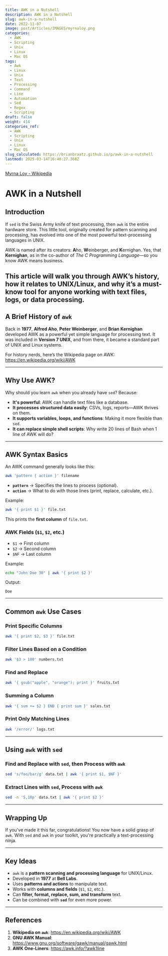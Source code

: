 ```yaml
---
title: AWK in a Nutshell
description: AWK in a Nutshell
slug: awk-in-a-nutshell
date: 2022-11-07
image: post/Articles/IMAGES/myrnaloy.png
categories:
  - AWK
  - Scripting
  - Unix
  - Linux
  - Mac OS
tags:
  - Awk
  - Linux
  - Unix
  - Text
  - Processing
  - Command
  - Line
  - Automation
  - Sed
  - Regex
  - Scripting
draft: false
weight: 414
categories_ref:
  - AWK
  - Scripting
  - Unix
  - Linux
  - Mac OS
slug_calculated: https://brianbraatz.github.io/p/awk-in-a-nutshell
lastmod: 2025-03-14T16:40:27.368Z
---
```

[Myrna Loy - Wikipedia](https://en.wikipedia.org/wiki/Myrna_Loy)

# AWK in a Nutshell

## Introduction

If `sed` is the Swiss Army knife of text processing, then `awk` is the entire hardware store. This little tool, originally created for pattern scanning and processing, has evolved into one of the most powerful text-processing languages in UNIX.

AWK is named after its creators: **A**ho, **W**einberger, and **K**ernighan. Yes, that **Kernighan**, as in the co-author of *The C Programming Language*—so you know AWK means business.

## This article will walk you through AWK’s history, how it relates to UNIX/Linux, and why it’s a must-know tool for anyone working with text files, logs, or data processing.

## A Brief History of `awk`

Back in **1977**, **Alfred Aho**, **Peter Weinberger**, and **Brian Kernighan** developed AWK as a powerful yet simple language for processing text. It was included in **Version 7 UNIX**, and from there, it became a standard part of UNIX and Linux systems.

For history nerds, here’s the Wikipedia page on AWK:\
<https://en.wikipedia.org/wiki/AWK>

***

## Why Use AWK?

Why should you learn `awk` when you already have `sed`? Because:

* **It's powerful**: AWK can handle text files like a database.
* **It processes structured data easily**: CSVs, logs, reports—AWK thrives on them.
* **It supports variables, loops, and functions**: Making it more flexible than `sed`.
* **It can replace simple shell scripts**: Why write 20 lines of Bash when 1 line of AWK will do?

***

## AWK Syntax Basics

An AWK command generally looks like this:

```sh
awk 'pattern { action }' filename
```

* **`pattern`** → Specifies the lines to process (optional).
* **`action`** → What to do with those lines (print, replace, calculate, etc.).

Example:

```sh
awk '{ print $1 }' file.txt
```

This prints the **first column** of `file.txt`.

### AWK Fields (`$1`, `$2`, etc.)

* `$1` → First column
* `$2` → Second column
* `$NF` → Last column

Example:

```sh
echo "John Doe 30" | awk '{ print $2 }'
```

Output:

```
Doe
```

***

## Common `awk` Use Cases

### Print Specific Columns

```sh
awk '{ print $2, $3 }' file.txt
```

### Filter Lines Based on a Condition

```sh
awk '$3 > 100' numbers.txt
```

### Find and Replace

```sh
awk '{ gsub("apple", "orange"); print }' fruits.txt
```

### Summing a Column

```sh
awk '{ sum += $2 } END { print sum }' sales.txt
```

### Print Only Matching Lines

```sh
awk '/error/' logs.txt
```

***

## Using `awk` with `sed`

### Find and Replace with `sed`, then Process with `awk`

```sh
sed 's/foo/bar/g' data.txt | awk '{ print $1, $NF }'
```

### Extract Lines with `sed`, Process with `awk`

```sh
sed -n '5,10p' data.txt | awk '{ print $2 }'
```

***

## Wrapping Up

If you've made it this far, congratulations! You now have a solid grasp of `awk`. With `sed` and `awk` in your toolkit, you're practically a text-processing ninja.

***

## Key Ideas

* `awk` is a **pattern scanning and processing language** for UNIX/Linux.
* Developed in **1977** at **Bell Labs**.
* Uses **patterns and actions** to manipulate text.
* Works with **columns and fields** (`$1`, `$2`, etc.).
* Can **filter, format, replace, sum, and transform** text.
* Can be combined with **`sed`** for even more power.

***

## References

1. **Wikipedia on `awk`**: <https://en.wikipedia.org/wiki/AWK>
2. **GNU AWK Manual**: <https://www.gnu.org/software/gawk/manual/gawk.html>
3. **AWK One-Liners**: <https://awk.info/?awk1line>
